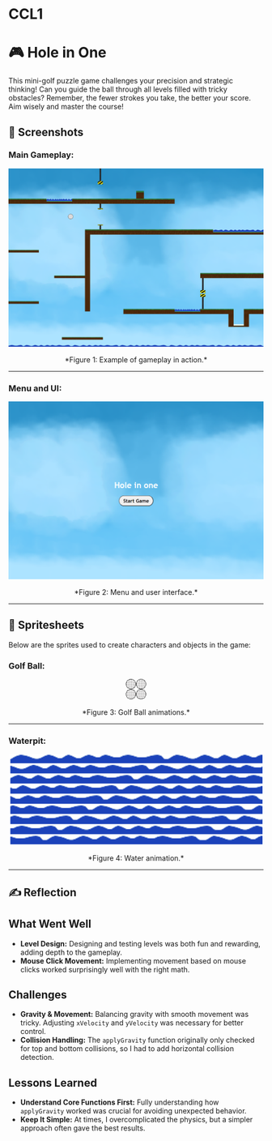 # CCL1
# 🎮 **Hole in One** 

This mini-golf puzzle game challenges your precision and strategic thinking! Can you guide the ball through all levels filled with tricky obstacles? Remember, the fewer strokes you take, the better your score. Aim wisely and master the course!

## 📸 **Screenshots**

### Main Gameplay:
<div style="text-align: center;">
  <img src="gameplay.png" alt="Gameplay Screenshot" width="600">
  <p>*Figure 1: Example of gameplay in action.*</p>
</div>

---

### Menu and UI:
<div style="text-align: center;">
  <img src="menu.png" alt="Menu UI Screenshot" width="600">
  <p>*Figure 2: Menu and user interface.*</p>
</div>

---

## 🎨 **Spritesheets**
Below are the sprites used to create characters and objects in the game:

### Golf Ball:
<div style="text-align: center;">
  <img src="golf_ball.png" alt="ball" width="40">
  <p>*Figure 3: Golf Ball animations.*</p>
</div>

---

### Waterpit:
<div style="text-align: center;">
  <img src="waterpit_sprite_short.png" alt="Enemy Spritesheet" width="500">
  <p>*Figure 4: Water animation.*</p>
</div>

---

## ✍️ **Reflection**

## What Went Well  
- **Level Design:** Designing and testing levels was both fun and rewarding, adding depth to the gameplay.  
- **Mouse Click Movement:** Implementing movement based on mouse clicks worked surprisingly well with the right math.  

## Challenges  
- **Gravity & Movement:** Balancing gravity with smooth movement was tricky. Adjusting `xVelocity` and `yVelocity` was necessary for better control.  
- **Collision Handling:** The `applyGravity` function originally only checked for top and bottom collisions, so I had to add horizontal collision detection.  

## Lessons Learned  
- **Understand Core Functions First:** Fully understanding how `applyGravity` worked was crucial for avoiding unexpected behavior.  
- **Keep It Simple:** At times, I overcomplicated the physics, but a simpler approach often gave the best results.  

